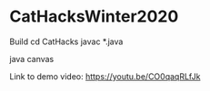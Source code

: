 # CatHacksWinter2020

Build
cd CatHacks
javac *.java

java canvas

Link to demo video:
https://youtu.be/CO0qaqRLfJk

